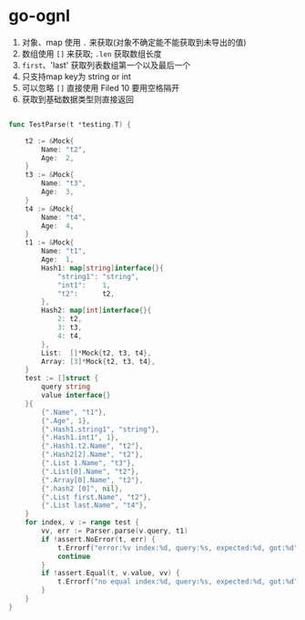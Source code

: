# go-ognl

1. 对象、map 使用 `.` 来获取(对象不确定能不能获取到未导出的值)
2. 数组使用 `[]` 来获取; `.len` 获取数组长度 
3. `first`、'last' 获取列表数组第一个以及最后一个 
4. 只支持map key为 string or int 
5. 可以忽略 `[]` 直接使用 Filed 10 要用空格隔开 
6. 获取到基础数据类型则直接返回

```go

func TestParse(t *testing.T) {

	t2 := &Mock{
		Name: "t2",
		Age:  2,
	}
	t3 := &Mock{
		Name: "t3",
		Age:  3,
	}
	t4 := &Mock{
		Name: "t4",
		Age:  4,
	}
	t1 := &Mock{
		Name: "t1",
		Age:  1,
		Hash1: map[string]interface{}{
			"string1": "string",
			"int1":    1,
			"t2":      t2,
		},
		Hash2: map[int]interface{}{
			2: t2,
			3: t3,
			4: t4,
		},
		List:  []*Mock{t2, t3, t4},
		Array: [3]*Mock{t2, t3, t4},
	}
	test := []struct {
		query string
		value interface{}
	}{
		{".Name", "t1"},
		{".Age", 1},
		{".Hash1.string1", "string"},
		{".Hash1.int1", 1},
		{".Hash1.t2.Name", "t2"},
		{".Hash2[2].Name", "t2"},
		{".List 1.Name", "t3"},
		{".List[0].Name", "t2"},
		{".Array[0].Name", "t2"},
		{".hash2 [0]", nil},
		{".List first.Name", "t2"},
		{".List last.Name", "t4"},
	}
	for index, v := range test {
		vv, err := Parser.parse(v.query, t1)
		if !assert.NoError(t, err) {
			t.Errorf("error:%v index:%d, query:%s, expected:%d, got:%d", err, index, v.query, v.value, vv)
			continue
		}
		if !assert.Equal(t, v.value, vv) {
			t.Errorf("no equal index:%d, query:%s, expected:%d, got:%d", index, v.query, v.value, vv)
		}
	}
}
```